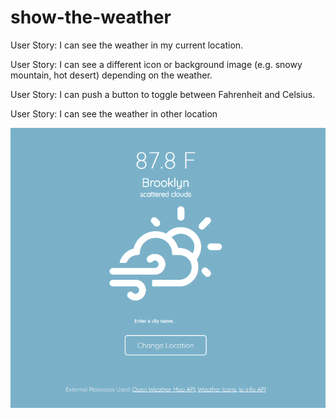 # show-the-weather


User Story: I can see the weather in my current location.

User Story: I can see a different icon or background image (e.g. snowy mountain, hot desert) depending on the weather.

User Story: I can push a button to toggle between Fahrenheit and Celsius.

User Story: I can see the weather in other location

![alt text](https://github.com/yuchiu/show-the-weather/blob/master/slw.gif) 
